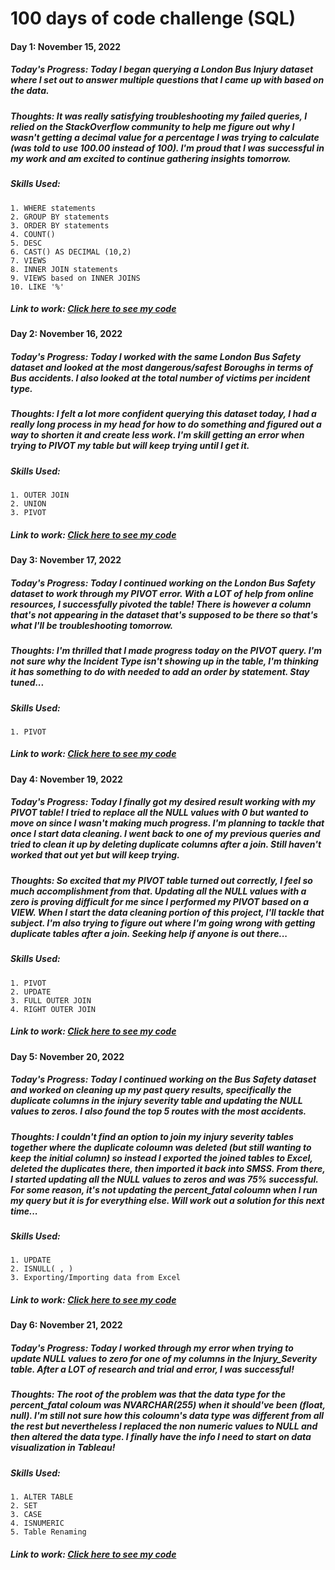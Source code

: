 # 100 days of code challenge (SQL)

#### Day 1: November 15, 2022

##### **Today's Progress:** Today I began querying a London Bus Injury dataset where I set out to answer multiple questions that I came up with based on the data. 

##### **Thoughts:** It was really satisfying troubleshooting my failed queries, I relied on the StackOverflow community to help me figure out why I wasn't getting a decimal value for a percentage I was trying to calculate (was told to use 100.00 instead of 100). I'm proud that I was successful in my work and am excited to continue gathering insights tomorrow. 

##### **Skills Used:** 

    1. WHERE statements
    2. GROUP BY statements
    3. ORDER BY statements
    4. COUNT()
    5. DESC
    6. CAST() AS DECIMAL (10,2)
    7. VIEWS
    8. INNER JOIN statements
    9. VIEWS based on INNER JOINS
    10. LIKE '%'

##### **Link to work:** [Click here to see my code](https://github.com/ashlyn-musgrave/100-Days-of-Code-Challenge-SQL/blob/main/Day%201%20-%20Bus%20Safety.sql)

#### Day 2: November 16, 2022

##### **Today's Progress:** Today I worked with the same London Bus Safety dataset and looked at the most dangerous/safest Boroughs in terms of Bus accidents. I also looked at the total number of victims per incident type. 

##### **Thoughts:** I felt a lot more confident querying this dataset today, I had a really long process in my head for how to do something and figured out a way to shorten it and create less work. I'm skill getting an error when trying to PIVOT my table but will keep trying until I get it. 

##### **Skills Used:**  

    1. OUTER JOIN
    2. UNION
    3. PIVOT

##### **Link to work:** [Click here to see my code](https://github.com/ashlyn-musgrave/100-Days-of-Code-Challenge-SQL/blob/main/Day%202%20-%20Bus%20Safety.sql)

#### Day 3: November 17, 2022

##### **Today's Progress:** Today I continued working on the London Bus Safety dataset to work through my PIVOT error. With a LOT of help from online resources, I successfully pivoted the table! There is however a column that's not appearing in the dataset that's supposed to be there so that's what I'll be troubleshooting tomorrow.

##### **Thoughts:** I'm thrilled that I made progress today on the PIVOT query. I'm not sure why the Incident Type isn't showing up in the table, I'm thinking it has something to do with needed to add an order by statement. Stay tuned...

##### **Skills Used:** 

    1. PIVOT

##### **Link to work:** [Click here to see my code](https://github.com/ashlyn-musgrave/100-Days-of-Code-Challenge-SQL/blob/main/Day%203%20-%20Bus%20Safety.sql)


#### Day 4: November 19, 2022

##### **Today's Progress:** Today I finally got my desired result working with my PIVOT table! I tried to replace all the NULL values with 0 but wanted to move on since I wasn't making much progress. I'm planning to tackle that once I start data cleaning. I went back to one of my previous queries and tried to clean it up by deleting duplicate columns after a join. Still haven't worked that out yet but will keep trying.

##### **Thoughts:** So excited that my PIVOT table turned out correctly, I feel so much accomplishment from that. Updating all the NULL values with a zero is proving difficult for me since I performed my PIVOT based on a VIEW. When I start the data cleaning portion of this project, I'll tackle that subject. I'm also trying to figure out where I'm going wrong with getting duplicate tables after a join. Seeking help if anyone is out there...

##### **Skills Used:** 
    1. PIVOT
    2. UPDATE
    3. FULL OUTER JOIN 
    4. RIGHT OUTER JOIN
 
##### **Link to work:** [Click here to see my code](https://github.com/ashlyn-musgrave/100-Days-of-Code-Challenge-SQL/blob/main/Day%204%20-%20Bus%20Safety.sql)

#### Day 5: November 20, 2022

##### **Today's Progress:** Today I continued working on the Bus Safety dataset and worked on cleaning up my past query results, specifically the duplicate columns in the injury severity table and updating the NULL values to zeros. I also found the top 5 routes with the most accidents. 

##### **Thoughts:** I couldn't find an option to join my injury severity tables together where the duplicate coloumn was deleted (but still wanting to keep the initial column) so instead I exported the joined tables to Excel, deleted the duplicates there, then imported it back into SMSS. From there, I started updating all the NULL values to zeros and was 75% successful. For some reason, it's not updating the percent_fatal coloumn when I run my query but it is for everything else. Will work out a solution for this next time... 

##### **Skills Used:** 
    1. UPDATE
    2. ISNULL( , )
    3. Exporting/Importing data from Excel
 
##### **Link to work:** [Click here to see my code](https://github.com/ashlyn-musgrave/100-Days-of-Code-Challenge-SQL/blob/main/Day%205%20-%20Bus%20Safety.sql)


#### Day 6: November 21, 2022

##### **Today's Progress:** Today I worked through my error when trying to update NULL values to zero for one of my columns in the Injury_Severity table. After a LOT of research and trial and error, I was successful! 

##### **Thoughts:** The root of the problem was that the data type for the percent_fatal coloum was NVARCHAR(255) when it should've been (float, null). I'm still not sure how this coloumn's data type was different from all the rest but nevertheless I replaced the non numeric values to NULL and then altered the data type. I finally have the info I need to start on data visualization in Tableau!

##### **Skills Used:** 
    1. ALTER TABLE
    2. SET
    3. CASE
    4. ISNUMERIC
    5. Table Renaming 
 
##### **Link to work:** [Click here to see my code](https://github.com/ashlyn-musgrave/100-Days-of-Code-Challenge-SQL/blob/main/Day%206%20-%20Bus%20Safety.sql)
